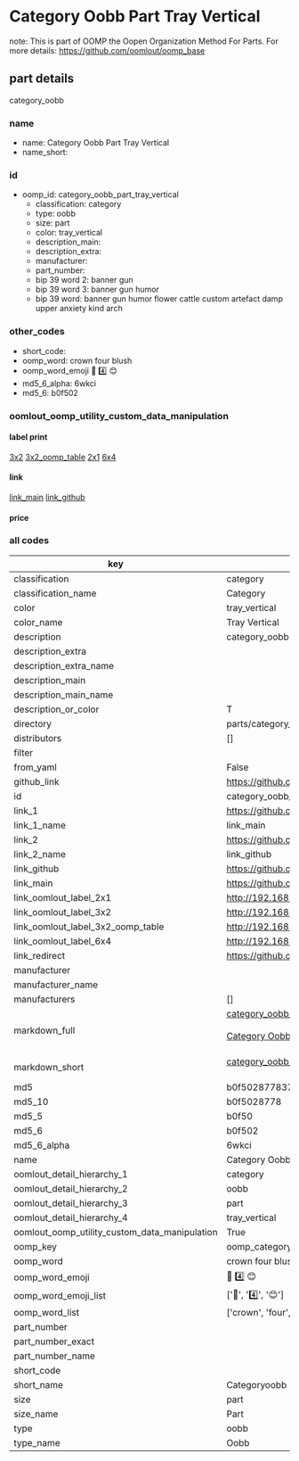# Category Oobb Part Tray Vertical  

note: This is part of OOMP the Oopen Organization Method For Parts. For more details: https://github.com/oomlout/oomp_base

##  part details
  



category_oobb



### name
* name: Category Oobb Part Tray Vertical
* name_short: 
### id
* oomp_id: category_oobb_part_tray_vertical
  * classification: category
  * type: oobb
  * size: part
  * color: tray_vertical
  * description_main: 
  * description_extra: 
  * manufacturer: 
  * part_number: 
  * bip 39 word 2: banner gun
  * bip 39 word 3: banner gun humor
  * bip 39 word: banner gun humor flower cattle custom artefact damp upper anxiety kind arch

### other_codes
* short_code: 
* oomp_word: crown four blush
* oomp_word_emoji :crown: :four: :blush:
* md5_6_alpha: 6wkci
* md5_6: b0f502






### oomlout_oomp_utility_custom_data_manipulation
#### label print
[3x2](http://192.168.1.245:1112/?label=oomp%206wkci)
[3x2_oomp_table](http://192.168.1.108:1112/?label=oomp%206wkci)
[2x1](http://192.168.1.242:1112/?label=oomp%206wkci)
[6x4](http://192.168.1.55:1112/?label=oomp%206wkci)    

#### link

[link_main](https://github.com/oomlout/oomlout_oomp_version_1_messy/tree/main/parts/category_oobb_part_tray_vertical) [link_github](https://github.com/oomlout/oomlout_oomp_version_1_messy/tree/main/parts/category_oobb_part_tray_vertical)                             

#### price







### all codes 
| key | value |  
| --- | --- |  
| classification | category |  
| classification_name | Category |  
| color | tray_vertical |  
| color_name | Tray Vertical |  
| description | category_oobb |  
| description_extra |  |  
| description_extra_name |  |  
| description_main |  |  
| description_main_name |  |  
| description_or_color | T  |  
| directory | parts/category_oobb_part_tray_vertical |  
| distributors | [] |  
| filter |  |  
| from_yaml | False |  
| github_link | https://github.com/oomlout/oomlout_oomp_part_src/tree/main/parts/category_oobb_part_tray_vertical |  
| id | category_oobb_part_tray_vertical |  
| link_1 | https://github.com/oomlout/oomlout_oomp_version_1_messy/tree/main/parts/category_oobb_part_tray_vertical |  
| link_1_name | link_main |  
| link_2 | https://github.com/oomlout/oomlout_oomp_version_1_messy/tree/main/parts/category_oobb_part_tray_vertical |  
| link_2_name | link_github |  
| link_github | https://github.com/oomlout/oomlout_oomp_version_1_messy/tree/main/parts/category_oobb_part_tray_vertical |  
| link_main | https://github.com/oomlout/oomlout_oomp_version_1_messy/tree/main/parts/category_oobb_part_tray_vertical |  
| link_oomlout_label_2x1 | http://192.168.1.242:1112/?label=oomp%206wkci |  
| link_oomlout_label_3x2 | http://192.168.1.245:1112/?label=oomp%206wkci |  
| link_oomlout_label_3x2_oomp_table | http://192.168.1.108:1112/?label=oomp%206wkci |  
| link_oomlout_label_6x4 | http://192.168.1.55:1112/?label=oomp%206wkci |  
| link_redirect | https://github.com/oomlout/oomlout_oomp_version_1_messy/tree/main/parts/category_oobb_part_tray_vertical |  
| manufacturer |  |  
| manufacturer_name |  |  
| manufacturers | [] |  
| markdown_full | [category_oobb_part_tray_vertical](none)<br>[](none)<br>[Category Oobb Part Tray Vertical](none)<br><br> |  
| markdown_short | [category_oobb_part_tray_vertical](none)<br><br> |  
| md5 | b0f502877837219cda122598de19f892 |  
| md5_10 | b0f5028778 |  
| md5_5 | b0f50 |  
| md5_6 | b0f502 |  
| md5_6_alpha | 6wkci |  
| name | Category Oobb Part Tray Vertical |  
| oomlout_detail_hierarchy_1 | category |  
| oomlout_detail_hierarchy_2 | oobb |  
| oomlout_detail_hierarchy_3 | part |  
| oomlout_detail_hierarchy_4 | tray_vertical |  
| oomlout_oomp_utility_custom_data_manipulation | True |  
| oomp_key | oomp_category_oobb_part_tray_vertical |  
| oomp_word | crown four blush |  
| oomp_word_emoji | :crown: :four: :blush: |  
| oomp_word_emoji_list | [':crown:', ':four:', ':blush:'] |  
| oomp_word_list | ['crown', 'four', 'blush'] |  
| part_number |  |  
| part_number_exact |  |  
| part_number_name |  |  
| short_code |  |  
| short_name | Categoryoobb |  
| size | part |  
| size_name | Part |  
| type | oobb |  
| type_name | Oobb |  
